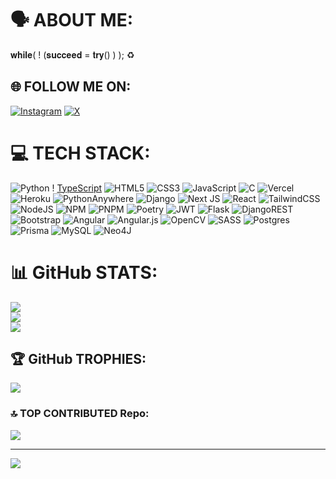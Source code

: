 # 🗣 ABOUT ME:

𝐰𝐡𝐢𝐥𝐞( ! (𝐬𝐮𝐜𝐜𝐞𝐞𝐝 = 𝐭𝐫𝐲() ) ); ♻️


## 🌐 FOLLOW ME ON:

[![Instagram](https://img.shields.io/badge/Instagram-%23E4405F.svg?logo=Instagram&logoColor=white)](https://instagram.com/officialbarnabu_)
 [![X](https://img.shields.io/badge/X-black.svg?logo=X&logoColor=white)](https://x.com/iambarnabu ) 

# 💻 TECH STACK:

![Python](https://img.shields.io/badge/python-3670A0?style=for-the-badge&logo=python&logoColor=ffdd54) !
[TypeScript](https://img.shields.io/badge/typescript-%23007ACC.svg?style=for-the-badge&logo=typescript&logoColor=white) ![HTML5](https://img.shields.io/badge/html5-%23E34F26.svg?style=for-the-badge&logo=html5&logoColor=white) ![CSS3](https://img.shields.io/badge/css3-%231572B6.svg?style=for-the-badge&logo=css3&logoColor=white) ![JavaScript](https://img.shields.io/badge/javascript-%23323330.svg?style=for-the-badge&logo=javascript&logoColor=%23F7DF1E) ![C](https://img.shields.io/badge/c-%2300599C.svg?style=for-the-badge&logo=c&logoColor=white) ![Vercel](https://img.shields.io/badge/vercel-%23000000.svg?style=for-the-badge&logo=vercel&logoColor=white) ![Heroku](https://img.shields.io/badge/heroku-%23430098.svg?style=for-the-badge&logo=heroku&logoColor=white) ![PythonAnywhere](https://img.shields.io/badge/pythonanywhere-%232F9FD7.svg?style=for-the-badge&logo=pythonanywhere&logoColor=151515) ![Django](https://img.shields.io/badge/django-%23092E20.svg?style=for-the-badge&logo=django&logoColor=white) ![Next JS](https://img.shields.io/badge/Next-black?style=for-the-badge&logo=next.js&logoColor=white) ![React](https://img.shields.io/badge/react-%2320232a.svg?style=for-the-badge&logo=react&logoColor=%2361DAFB) ![TailwindCSS](https://img.shields.io/badge/tailwindcss-%2338B2AC.svg?style=for-the-badge&logo=tailwind-css&logoColor=white) ![NodeJS](https://img.shields.io/badge/node.js-6DA55F?style=for-the-badge&logo=node.js&logoColor=white) ![NPM](https://img.shields.io/badge/NPM-%23CB3837.svg?style=for-the-badge&logo=npm&logoColor=white) ![PNPM](https://img.shields.io/badge/pnpm-%234a4a4a.svg?style=for-the-badge&logo=pnpm&logoColor=f69220) ![Poetry](https://img.shields.io/badge/Poetry-%233B82F6.svg?style=for-the-badge&logo=poetry&logoColor=0B3D8D) ![JWT](https://img.shields.io/badge/JWT-black?style=for-the-badge&logo=JSON%20web%20tokens) ![Flask](https://img.shields.io/badge/flask-%23000.svg?style=for-the-badge&logo=flask&logoColor=white) ![DjangoREST](https://img.shields.io/badge/DJANGO-REST-ff1709?style=for-the-badge&logo=django&logoColor=white&color=ff1709&labelColor=gray) ![Bootstrap](https://img.shields.io/badge/bootstrap-%238511FA.svg?style=for-the-badge&logo=bootstrap&logoColor=white) ![Angular](https://img.shields.io/badge/angular-%23DD0031.svg?style=for-the-badge&logo=angular&logoColor=white) ![Angular.js](https://img.shields.io/badge/angular.js-%23E23237.svg?style=for-the-badge&logo=angularjs&logoColor=white) ![OpenCV](https://img.shields.io/badge/opencv-%23white.svg?style=for-the-badge&logo=opencv&logoColor=white) ![SASS](https://img.shields.io/badge/SASS-hotpink.svg?style=for-the-badge&logo=SASS&logoColor=white) ![Postgres](https://img.shields.io/badge/postgres-%23316192.svg?style=for-the-badge&logo=postgresql&logoColor=white) ![Prisma](https://img.shields.io/badge/Prisma-3982CE?style=for-the-badge&logo=Prisma&logoColor=white) ![MySQL](https://img.shields.io/badge/mysql-4479A1.svg?style=for-the-badge&logo=mysql&logoColor=white) ![Neo4J](https://img.shields.io/badge/Neo4j-008CC1?style=for-the-badge&logo=neo4j&logoColor=white)

# 📊 GitHub STATS:

![](https://github-readme-stats.vercel.app/api?username=BarnabuTech&theme=dark&hide_border=false&include_all_commits=false&count_private=false)<br/>
![](https://github-readme-streak-stats.herokuapp.com/?user=BarnabuTech&theme=dark&hide_border=false)<br/>
![](https://github-readme-stats.vercel.app/api/top-langs/?username=BarnabuTech&theme=dark&hide_border=false&include_all_commits=false&count_private=false&layout=compact)

## 🏆 GitHub TROPHIES:

![](https://github-profile-trophy.vercel.app/?username=BarnabuTech&theme=radical&no-frame=false&no-bg=false&margin-w=4)

### 🔝 TOP CONTRIBUTED Repo:

![](https://github-contributor-stats.vercel.app/api?username=BarnabuTech&limit=5&theme=dark&combine_all_yearly_contributions=true)

---
[![](https://visitcount.itsvg.in/api?id=BarnabuTech&icon=0&color=7)](https://visitcount.itsvg.in)


